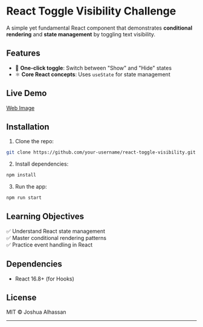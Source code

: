 # React Toggle Visibility Challenge 

A simple yet fundamental React component that demonstrates **conditional rendering** and **state management** by toggling text visibility.

## Features  

- 🎯 **One-click toggle**: Switch between "Show" and "Hide" states  
- ⚛️ **Core React concepts**: Uses `useState` for state management  

## Live Demo  

[Web Image](../../../public/Screenshot%202025-04-22%20154242.png) 

## Installation  

1. Clone the repo:  
```bash
git clone https://github.com/your-username/react-toggle-visibility.git
```  

2. Install dependencies:  
```bash
npm install
```  

3. Run the app:  
```bash
npm run start
```  

## Learning Objectives  

✅ Understand React state management  
✅ Master conditional rendering patterns  
✅ Practice event handling in React  

## Dependencies  

- React 16.8+ (for Hooks)  

## License  

MIT © Joshua Alhassan  

---
